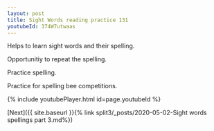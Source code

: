 ```yaml
---
layout: post
title: Sight Words reading practice 131
youtubeId: 374W7utwaas
---
```

 
 
Helps to learn sight words and their spelling.

Opportunitiy to repeat the spelling. 

Practice spelling. 
 
Practice for spelling bee competitions. 
 
{% include youtubePlayer.html id=page.youtubeId %}
 
 

[Next]({{ site.baseurl }}{% link  split3/_posts/2020-05-02-Sight words spellings part 3.md%})
 
